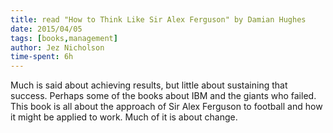 ```yaml
---
title: read "How to Think Like Sir Alex Ferguson" by Damian Hughes
date: 2015/04/05
tags: [books,management]
author: Jez Nicholson
time-spent: 6h
---
```

​​Much is said about achieving results, but little about sustaining that success. Perhaps some of the books about IBM and the giants who failed. This book is all about the approach of Sir Alex Ferguson to football and how it might be applied to work. Much of it is about change.